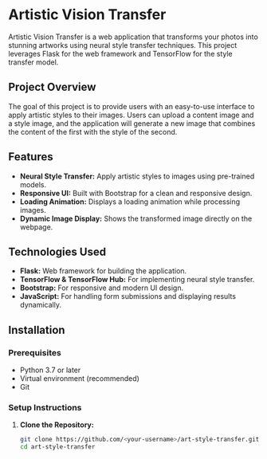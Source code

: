 # Artistic Vision Transfer

Artistic Vision Transfer is a web application that transforms your photos into stunning artworks using neural style transfer techniques. This project leverages Flask for the web framework and TensorFlow for the style transfer model.

## Project Overview

The goal of this project is to provide users with an easy-to-use interface to apply artistic styles to their images. Users can upload a content image and a style image, and the application will generate a new image that combines the content of the first with the style of the second.

## Features

- **Neural Style Transfer:** Apply artistic styles to images using pre-trained models.
- **Responsive UI:** Built with Bootstrap for a clean and responsive design.
- **Loading Animation:** Displays a loading animation while processing images.
- **Dynamic Image Display:** Shows the transformed image directly on the webpage.

## Technologies Used

- **Flask:** Web framework for building the application.
- **TensorFlow & TensorFlow Hub:** For implementing neural style transfer.
- **Bootstrap:** For responsive and modern UI design.
- **JavaScript:** For handling form submissions and displaying results dynamically.

## Installation

### Prerequisites

- Python 3.7 or later
- Virtual environment (recommended)
- Git

### Setup Instructions

1. **Clone the Repository:**

   ```bash
   git clone https://github.com/<your-username>/art-style-transfer.git
   cd art-style-transfer
